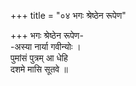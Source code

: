 +++
title = "०४ भगः श्रेष्ठेन रूपेण"

+++
भगः श्रेष्ठेन रूपेण-  
-अस्या नार्या गवीन्योः ।  
पुमांसं पुत्रम् आ धेहि  
दशमे मासि सूतवे ॥